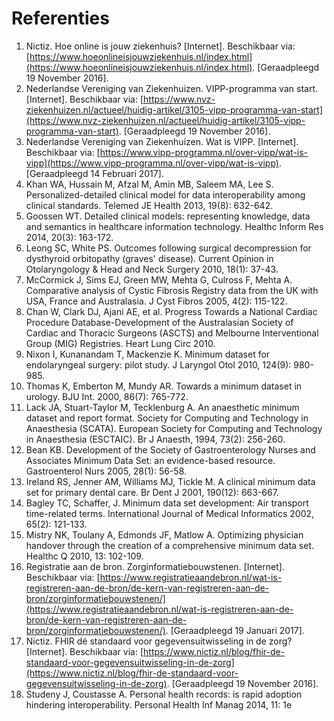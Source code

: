 # Referenties

1. Nictiz. Hoe online is jouw ziekenhuis? \[Internet\]. Beschikbaar via: [https://www.hoeonlineisjouwziekenhuis.nl/index.html](https://www.hoeonlineisjouwziekenhuis.nl/index.html). \[Geraadpleegd 19 November 2016\].
2. Nederlandse Vereniging van Ziekenhuizen. VIPP-programma van start. \[Internet\]. Beschikbaar via: [https://www.nvz-ziekenhuizen.nl/actueel/huidig-artikel/3105-vipp-programma-van-start](https://www.nvz-ziekenhuizen.nl/actueel/huidig-artikel/3105-vipp-programma-van-start). \[Geraadpleegd 19 November 2016\].
3. Nederlandse Vereniging van Ziekenhuizen. Wat is VIPP. \[Internet\]. Beschikbaar via: [https://www.vipp-programma.nl/over-vipp/wat-is-vipp](https://www.vipp-programma.nl/over-vipp/wat-is-vipp). \[Geraadpleegd 14 Februari 2017\].
4. Khan WA, Hussain M, Afzal M, Amin MB, Saleem MA, Lee S. Personalized-detailed clinical model for data interoperability among clinical standards. Telemed JE Health 2013, 19(8): 632-642. 
5. Goossen WT. Detailed clinical models: representing knowledge, data and semantics in healthcare information technology. Healthc Inform Res 2014, 20(3): 163-172.
6. Leong SC, White PS. Outcomes following surgical decompression for dysthyroid orbitopathy (graves' disease). Current Opinion in Otolaryngology & Head and Neck Surgery 2010, 18(1): 37-43.
7. McCormick J, Sims EJ, Green MW, Mehta G, Culross F, Mehta A. Comparative analysis of Cystic Fibrosis Registry data from the UK with USA, France and Australasia. J Cyst Fibros 2005, 4(2): 115-122.
8. Chan W, Clark DJ, Ajani AE, et al. Progress Towards a National Cardiac Procedure Database-Development of the Australasian Society of Cardiac and Thoracic Surgeons (ASCTS) and Melbourne Interventional Group (MIG) Registries. Heart Lung Circ 2010.
9. Nixon I, Kunanandam T, Mackenzie K. Minimum dataset for endolaryngeal surgery: pilot study. J Laryngol Otol 2010, 124(9): 980-985.
10. Thomas K, Emberton M, Mundy AR. Towards a minimum dataset in urology. BJU Int. 2000, 86(7): 765-772.
11. Lack JA, Stuart-Taylor M, Tecklenburg A. An anaesthetic minimum dataset and report format. Society for Computing and Technology in Anaesthesia (SCATA). European Society for Computing and Technology in Anaesthesia (ESCTAIC). Br J Anaesth, 1994, 73(2): 256-260.
12. Bean KB. Development of the Society of Gastroenterology Nurses and Associates Minimum Data Set: an evidence-based resource. Gastroenterol Nurs 2005, 28(1): 56-58.
13. Ireland RS, Jenner AM, Williams MJ, Tickle M. A clinical minimum data set for primary dental care. Br Dent J 2001, 190(12): 663-667.
14. Bagley TC, Schaffer, J. Minimum data set development: Air transport time-related terms. International Journal of Medical Informatics 2002, 65(2): 121-133.
15. Mistry NK, Toulany A, Edmonds JF, Matlow A. Optimizing physician handover through the creation of a comprehensive minimum data set. Healthc Q 2010, 13: 102-109.
16. Registratie aan de bron. Zorginformatiebouwstenen. \[Internet\]. Beschikbaar via: [https://www.registratieaandebron.nl/wat-is-registreren-aan-de-bron/de-kern-van-registreren-aan-de-bron/zorginformatiebouwstenen/](https://www.registratieaandebron.nl/wat-is-registreren-aan-de-bron/de-kern-van-registreren-aan-de-bron/zorginformatiebouwstenen/). \[Geraadpleegd 19 Januari 2017\].
17. Nictiz. FHIR dé standaard voor gegevensuitwisseling in de zorg? \[Internet\]. Beschikbaar via: [https://www.nictiz.nl/blog/fhir-de-standaard-voor-gegevensuitwisseling-in-de-zorg](https://www.nictiz.nl/blog/fhir-de-standaard-voor-gegevensuitwisseling-in-de-zorg). \[Geraadpleegd 19 November 2016\].
18. Studeny J, Coustasse A. Personal health records: is rapid adoption hindering interoperability. Personal Health Inf Manag 2014, 11: 1e



